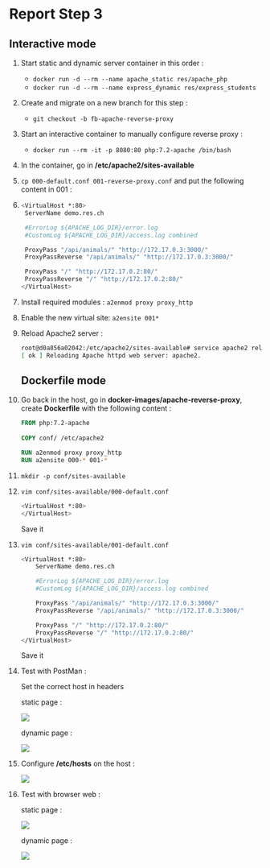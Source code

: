 # Report Step 3

## Interactive mode

1. Start static and dynamic server container in this order :

   - `docker run -d --rm --name apache_static res/apache_php`
   - `docker run -d --rm --name express_dynamic res/express_students`

2. Create and migrate on a new branch for this step :

   - `git checkout -b fb-apache-reverse-proxy`

3. Start an interactive container to manually configure reverse proxy :

   - `docker run --rm -it -p 8080:80 php:7.2-apache /bin/bash`

4. In the container, go in  **/etc/apache2/sites-available**

5. `cp 000-default.conf 001-reverse-proxy.conf` and put the following content in 001 :

6. ```bash
   <VirtualHost *:80>
   	ServerName demo.res.ch
   
   	#ErrorLog ${APACHE_LOG_DIR}/error.log
   	#CustomLog ${APACHE_LOG_DIR}/access.log combined
   
   	ProxyPass "/api/animals/" "http://172.17.0.3:3000/"
   	ProxyPassReverse "/api/animals/" "http://172.17.0.3:3000/"
   
   	ProxyPass "/" "http://172.17.0.2:80/"
   	ProxyPassReverse "/" "http://172.17.0.2:80/"
   </VirtualHost>
   ```

7. Install required modules : `a2enmod proxy proxy_http`

8. Enable the new virtual site: `a2ensite 001*`

9. Reload Apache2 server :

   ~~~bash
   root@d0a856a02042:/etc/apache2/sites-available# service apache2 reload
   [ ok ] Reloading Apache httpd web server: apache2.
   ~~~

   ## Dockerfile mode

10. Go back in the host, go in **docker-images/apache-reverse-proxy**, create **Dockerfile** with the following content :

    ```dockerfile
    FROM php:7.2-apache
     
    COPY conf/ /etc/apache2
    
    RUN a2enmod proxy proxy_http
    RUN a2ensite 000-* 001-*
    ```

11. `mkdir -p conf/sites-available`

12. `vim conf/sites-available/000-default.conf`

    ```bash
    <VirtualHost *:80>
    </VirtualHost>
    ```

    Save it

    

13. `vim conf/sites-available/001-default.conf`

    ```bash
    <VirtualHost *:80>
    	ServerName demo.res.ch
    
    	#ErrorLog ${APACHE_LOG_DIR}/error.log
    	#CustomLog ${APACHE_LOG_DIR}/access.log combined
    
    	ProxyPass "/api/animals/" "http://172.17.0.3:3000/"
    	ProxyPassReverse "/api/animals/" "http://172.17.0.3:3000/"
    
    	ProxyPass "/" "http://172.17.0.2:80/"
    	ProxyPassReverse "/" "http://172.17.0.2:80/"
    </VirtualHost>
    ```

    Save it

    

14. Test with PostMan :

    Set the correct host in headers

    static page :

    ![](./images/Step3/postman_test_static.png)


    dynamic page :
    
    ![](./images/Step3/postman_test_dynamic.png)



12. Configure **/etc/hosts** on the host :

    ![](./images/Step3/config_hosts.png)



13. Test with browser web :

    static page :

    ![](./images/Step3/test_browser_static.png)

    
    dynamic page :

    ![](./images/Step3/test_browser_dynamic.png)

